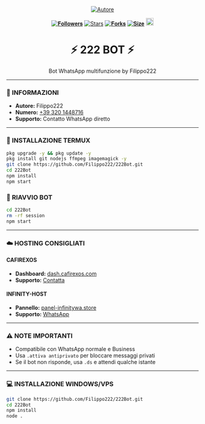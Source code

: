 
<p align="center">
<a href="https://wa.me/393201448716"><img title="Autore" src="https://img.shields.io/badge/222Bot-black?style=for-the-badge&logo=whatsapp"></a>

<p align="center"> 
<a href="https://github.com/Filippo222"><img title="𝐅𝐨𝐥𝐥𝐨𝐰𝐞𝐫𝐬" src="https://img.shields.io/github/followers/Filippo222?color=red&style=flat-square"></a> 
<a href="https://github.com/Filippo222/222Bot/stargazers/"><img title="Stars" src="https://img.shields.io/github/stars/Filippo222/222Bot?color=blue&style=flat-square"></a> 
<a href="https://github.com/Filippo222/222Bot/network/members"><img title="𝐅𝐨𝐫𝐤𝐬" src="https://img.shields.io/github/forks/Filippo222/222Bot?color=red&style=flat-square"></a> 
<a href="https://github.com/Filippo222/222Bot"><img title="𝐒𝐢𝐳𝐞" src="https://img.shields.io/github/repo-size/Filippo222/222Bot?style=flat-square&color=green"></a> 
<a href="https://github.com/Filippo222/222Bot/graphs/commit-activity"><img height="20" src="https://img.shields.io/badge/Maintained%3F-yes-green.svg"></a>
</p>

<h1 align="center">⚡ 222 BOT ⚡</h1>
<p align="center">Bot WhatsApp multifunzione by Filippo222</p>

---

### 📌 INFORMAZIONI
- **Autore:** Filippo222
- **Numero:** [+39 320 1448716](https://wa.me/393201448716)
- **Supporto:** Contatto WhatsApp diretto

---

### 🚀 INSTALLAZIONE TERMUX
```bash
pkg upgrade -y && pkg update -y
pkg install git nodejs ffmpeg imagemagick -y
git clone https://github.com/Filippo222/222Bot.git
cd 222Bot
npm install
npm start
```

### 🔄 RIAVVIO BOT
```bash
cd 222Bot
rm -rf session
npm start
```

---

### ☁️ HOSTING CONSIGLIATI
#### CAFIREXOS
- **Dashboard:** [dash.cafirexos.com](https://dash.cafirexos.com)
- **Supporto:** [Contatta](https://wa.me/393201448716)

#### INFINITY-HOST
- **Pannello:** [panel-infinitywa.store](https://panel-infinitywa.store)
- **Supporto:** [WhatsApp](https://wa.me/393201448716)

---

### ⚠️ NOTE IMPORTANTI
- Compatibile con WhatsApp normale e Business
- Usa `.attiva antiprivato` per bloccare messaggi privati
- Se il bot non risponde, usa `.ds` e attendi qualche istante

---

### 💻 INSTALLAZIONE WINDOWS/VPS
```bash
git clone https://github.com/Filippo222/222Bot.git
cd 222Bot
npm install
node .